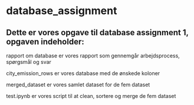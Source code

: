 # database_assignment

## Dette er vores opgave til database assignment 1, opgaven indeholder:

rapport om database er vores rapport som gennemgår arbejdsprocess, spørgsmål og svar

city_emission_rows er vores database med de ønskede koloner

merged_dataset er vores samlet dataset for de fem dataset

test.ipynb er vores script til at clean, sortere og merge de fem dataset
